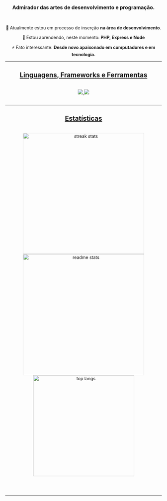 <h3 align="center">Admirador das artes de desenvolvimento e programação.</h3>

<br/>

<div align="center">
 
 🔭 Atualmente estou em processo de inserção **na área de desenvolvimento**.
 
 🌱 Estou aprendendo, neste momento: **PHP, Express e Node**
 
 ⚡ Fato interessante: **Desde novo apaixonado em computadores e em tecnologia.**

 </div>
  </a>
  <a href="https://github.com/igorf08" target="_blank">
  </a>
</div>
<div align="center">
  <a href="https://linkedin.com/in/igor-fabiano" target="_blank">
</div>
 <hr/>
 
<h2 align="center"> Linguagens, Frameworks e Ferramentas </h2>
<br/>
<div align="center">
    <img src="https://skillicons.dev/icons?i=react,vscode,github,tailwind,git,cypress" />
    <img src="https://skillicons.dev/icons?i=nodejs,typescript,jest,laravel, php"/><br>
</div>

<br/>
<hr/>

<h2 align="center"> Estatísticas </h2>
<br>
<div align=center>
  <img width=390 src="https://github-readme-streak-stats-salesp07.vercel.app/?user=igorf08&count_private=true&theme=react&border_radius=10" alt="streak stats"/>
  <img width=390 src="https://github-readme-stats-salesp07.vercel.app/api?username=igorf08&count_private=true&show_icons=false&theme=react&rank_icon=github&border_radius=10" alt="readme stats" />
  <br/>
  <img width=325 align="center" src="https://github-readme-stats-salesp07.vercel.app/api/top-langs/?username=igorf08&hide=HTML&langs_count=8&layout=compact&theme=react&border_radius=10&size_weight=0.5&count_weight=0.5&exclude_repo=github-readme-stats" alt="top langs" />
</div>

<br/><br/>

<hr/>
